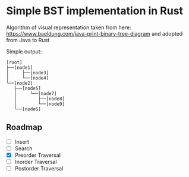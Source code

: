 # Simple BST implementation in Rust

Algorithm of visual representation taken from here: https://www.baeldung.com/java-print-binary-tree-diagram and adopted from Java to Rust

Simple output:
```
[root]
├──[node1]
│     ├──[node3]
│     └──[node4]
└──[node2]
   ├──[node5]
   │     └──[node7]
   │        ├──[node8]
   │        └──[node9]
   └──[node6]
```

## Roadmap
- [ ] Insert
- [ ] Search
- [x] Preorder Traversal
- [ ] Inorder Traversal
- [ ] Postorder Traversal
